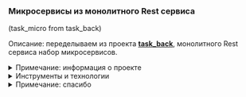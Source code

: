 <h3> Микросервисы из монолитного Rest сервиса</h3>
(task_micro from task_back)

Описание: переделываем из проекта
<b><a href="https://github.com/yarmail/task_back">task_back</a></b>,
монолитного Rest сервиса набор микросервисов.

<details>
<summary>Примечание: информация о проекте</summary>
Большая часть информация о проекте: примечания, описания, 
объяснения, картинки, комментарии <br> 
находятся в папке <b><a href="01_info">01_info</a></b>. Много комментариев 
в самих файлах проекта. 
</details>

<details>
<summary>Инструменты и технологии</summary>
Windows 7 x64, Java 17, Gradle 8, pgAdmin v.4.30<br>
PostgreSQL 13.10 (в проект добавлены функции и триггеры) <br>
Spring Boot 2.7.10, Spring Web, Rest<br>
Spring Data JPA, JPQL, JPA Named Queries<br>
Spring Cloud Discovery: Eureka Server, Eureka Client <br>
Spring Cloud Routing > Gateway <br>
</details>

<details>
<summary>Примечание: спасибо</summary>
Спасибо вам за проявленный интерес к проекту.
Надеюсь проект дал вам что-то полезное.
</details>